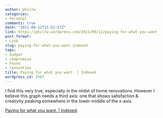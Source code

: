 ```yaml
---
author: philrw
categories:
- Personal
comments: true
date: "2011-09-12T15:52:57Z"
link: https://philrw.wordpress.com/2011/09/12/paying-for-what-you-want-indexed/
post_format:
- Link
slug: paying-for-what-you-want-indexed
tags:
- budget
- compromise
- house
- renovation
title: Paying for what you want. | Indexed
wordpress_id: 3567
---
```


I find this very true, especially in the midst of home renovations. However I believe this graph needs a third axis: one that shows satisfaction & creativity peaking somewhere in the lower-middle of the x-axis.

[Paying for what you want. | Indexed](http://thisisindexed.com/2011/09/paying-for-what-you-want/).
